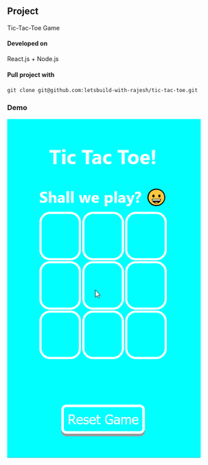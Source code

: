 ## Project
Tic-Tac-Toe Game

#### Developed on
React.js + Node.js

#### Pull project with
`git clone git@github.com:letsbuild-with-rajesh/tic-tac-toe.git`

### Demo
![Loading demo gif ...](https://github.com/letsbuild-with-rajesh/tic-tac-toe/blob/main/client/public/demo.gif?raw=true)
